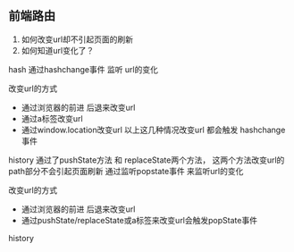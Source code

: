 ## 前端路由

1. 如何改变url却不引起页面的刷新
2. 如何知道url变化了？



hash
通过hashchange事件 监听 url的变化

改变url的方式
 - 通过浏览器的前进 后退来改变url
 - 通过a标签改变url
 - 通过window.location改变url
以上这几种情况改变url 都会触发 hashchange事件


history
 通过了pushState方法 和 replaceState两个方法， 这两个方法改变url的path部分不会引起页面刷新
 通过监听popstate事件 来监听url的变化 
   

  改变url的方式
  - 通过浏览器的前进 后退来改变url
  - 通过pushState/replaceState或a标签来改变url会触发popState事件








history